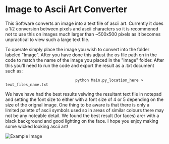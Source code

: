 # Image to Ascii Art Converter

This Software converts an image into a text file of ascii art. Currently it does a 1:2 conversion between pixels and ascii characters so it is recommened not to use this on images much larger than ~500x500 pixels as it becomes unpractical to view such a large text file. 

To operate simply place the image you wish to convert into the folder labeled "Image". After you have done this adjust the os file path on in the code to match the name of the image you placed in the "Image" folder. After this you'll need to run the code and export the result as a .txt document such as:

                                   python Main.py_location_here > text_files_name.txt 
                          
We have have had the best results veiwing the resultant text file in notepad and setting the font size to either with a font size of 4 or 5 depending on the size of the orignal image. One thing to be aware is that there is only a limited palette of ascii symbols used so in areas of similar colours there may not be any noteable detail. We found the best result (for faces) arer with a black background and good lighting on the face. I hope you enjoy making some wicked looking ascii art!

![Example Image](http://imgur.com/a/qf16X)
